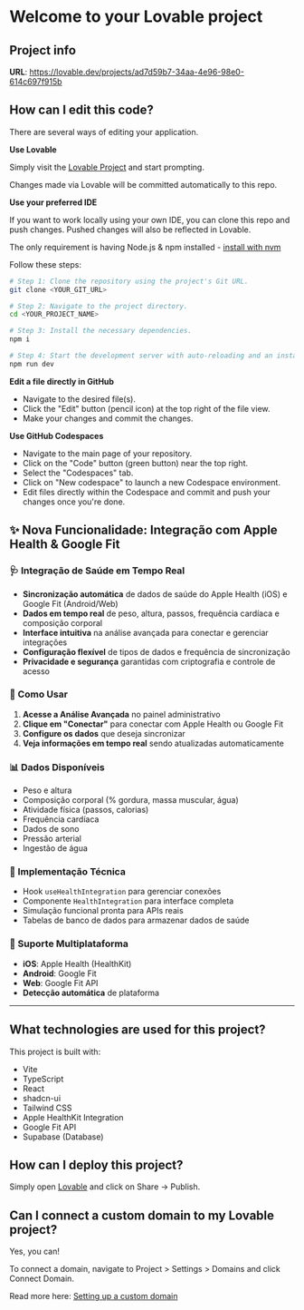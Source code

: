 # Welcome to your Lovable project

## Project info

**URL**: https://lovable.dev/projects/ad7d59b7-34aa-4e96-98e0-614c697f915b

## How can I edit this code?

There are several ways of editing your application.

**Use Lovable**

Simply visit the [Lovable Project](https://lovable.dev/projects/ad7d59b7-34aa-4e96-98e0-614c697f915b) and start prompting.

Changes made via Lovable will be committed automatically to this repo.

**Use your preferred IDE**

If you want to work locally using your own IDE, you can clone this repo and push changes. Pushed changes will also be reflected in Lovable.

The only requirement is having Node.js & npm installed - [install with nvm](https://github.com/nvm-sh/nvm#installing-and-updating)

Follow these steps:

```sh
# Step 1: Clone the repository using the project's Git URL.
git clone <YOUR_GIT_URL>

# Step 2: Navigate to the project directory.
cd <YOUR_PROJECT_NAME>

# Step 3: Install the necessary dependencies.
npm i

# Step 4: Start the development server with auto-reloading and an instant preview.
npm run dev
```

**Edit a file directly in GitHub**

- Navigate to the desired file(s).
- Click the "Edit" button (pencil icon) at the top right of the file view.
- Make your changes and commit the changes.

**Use GitHub Codespaces**

- Navigate to the main page of your repository.
- Click on the "Code" button (green button) near the top right.
- Select the "Codespaces" tab.
- Click on "New codespace" to launch a new Codespace environment.
- Edit files directly within the Codespace and commit and push your changes once you're done.

## ✨ Nova Funcionalidade: Integração com Apple Health & Google Fit

### 🩺 Integração de Saúde em Tempo Real
- **Sincronização automática** de dados de saúde do Apple Health (iOS) e Google Fit (Android/Web)
- **Dados em tempo real** de peso, altura, passos, frequência cardíaca e composição corporal
- **Interface intuitiva** na análise avançada para conectar e gerenciar integrações
- **Configuração flexível** de tipos de dados e frequência de sincronização
- **Privacidade e segurança** garantidas com criptografia e controle de acesso

### 🎯 Como Usar
1. **Acesse a Análise Avançada** no painel administrativo
2. **Clique em "Conectar"** para conectar com Apple Health ou Google Fit
3. **Configure os dados** que deseja sincronizar
4. **Veja informações em tempo real** sendo atualizadas automaticamente

### 📊 Dados Disponíveis
- Peso e altura
- Composição corporal (% gordura, massa muscular, água)
- Atividade física (passos, calorias)
- Frequência cardíaca
- Dados de sono
- Pressão arterial
- Ingestão de água

### 🔧 Implementação Técnica
- Hook `useHealthIntegration` para gerenciar conexões
- Componente `HealthIntegration` para interface completa
- Simulação funcional pronta para APIs reais
- Tabelas de banco de dados para armazenar dados de saúde

### 📱 Suporte Multiplataforma
- **iOS**: Apple Health (HealthKit) 
- **Android**: Google Fit
- **Web**: Google Fit API
- **Detecção automática** de plataforma

---

## What technologies are used for this project?

This project is built with:

- Vite
- TypeScript
- React
- shadcn-ui
- Tailwind CSS
- Apple HealthKit Integration
- Google Fit API
- Supabase (Database)

## How can I deploy this project?

Simply open [Lovable](https://lovable.dev/projects/ad7d59b7-34aa-4e96-98e0-614c697f915b) and click on Share -> Publish.

## Can I connect a custom domain to my Lovable project?

Yes, you can!

To connect a domain, navigate to Project > Settings > Domains and click Connect Domain.

Read more here: [Setting up a custom domain](https://docs.lovable.dev/tips-tricks/custom-domain#step-by-step-guide)
